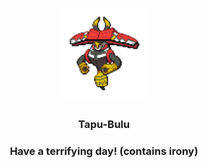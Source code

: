 <p align="center">
    <img src="https://raw.githubusercontent.com/PokeAPI/sprites/master/sprites/pokemon/787.png" width="150" height="150">
</p>
<h3 align="center"> <b>Tapu-Bulu</b></h3>
<h3 align="center">Have a terrifying day! (contains irony)</h3>
